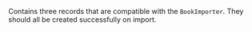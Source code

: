 Contains three records that are compatible with the `BookImporter`. They
should all be created successfully on import.

